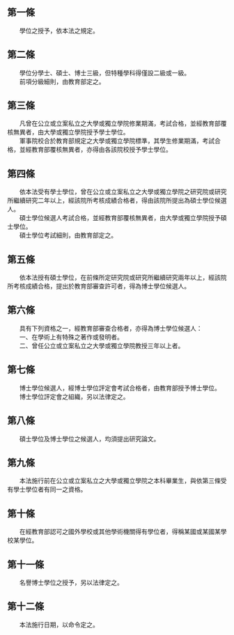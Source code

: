 第一條 
-------
　　學位之授予，依本法之規定。  


第二條 
-------
　　學位分學士、碩士、博士三級，但特種學科得僅設二級或一級。  
　　前項分級細則，由教育部定之。  


第三條 
-------
　　凡曾在公立或立案私立之大學或獨立學院修業期滿，考試合格，並經教育部覆核無異者，由大學或獨立學院授予學士學位。  
　　軍事院校合於教育部規定之大學或獨立學院標準，其學生修業期滿，考試合格，並經教育部覆核無異者，亦得由各該院校授予學士學位。  


第四條 
-------
　　依本法受有學士學位，曾在公立或立案私立之大學或獨立學院之研究院或研究所繼續研究二年以上，經該院所考核成績合格者，得由該院所提出為碩士學位候選人。  
　　碩士學位候選人考試合格，並經教育部覆核無異者，由大學或獨立學院授予碩士學位。  
　　碩士學位考試細則，由教育部定之。  


第五條 
-------
　　依本法授有碩士學位，在前條所定研究院或研究所繼續研究兩年以上，經該院所考核成績合格，提出於教育部審查許可者，得為博士學位候選人。  


第六條 
-------
　　具有下列資格之一，經教育部審查合格者，亦得為博士學位候選人：  
　　一、在學術上有特殊之著作或發明者。  
　　二、曾任公立或立案私立之大學或獨立學院教授三年以上者。  


第七條 
-------
　　博士學位候選人，經博士學位評定會考試合格者，由教育部授予博士學位。  
　　博士學位評定會之組織，另以法律定之。  


第八條 
-------
　　碩士學位及博士學位之候選人，均須提出研究論文。  


第九條 
-------
　　本法施行前在公立或立案私立之大學或獨立學院之本科畢業生，與依第三條受有學士學位者有同一之資格。  


第十條 
-------
　　在經教育部認可之國外學校或其他學術機關得有學位者，得稱某國或某國某學校某學位。  


第十一條 
---------
　　名譽博士學位之授予，另以法律定之。  


第十二條 
---------
　　本法施行日期，以命令定之。